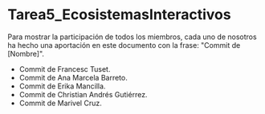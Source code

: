 # Tarea5_EcosistemasInteractivos

Para mostrar la participación de todos los miembros, cada uno de nosotros ha hecho una aportación en este documento con la frase: "Commit de [Nombre]".

- Commit de Francesc Tuset.
- Commit de Ana Marcela Barreto.
- Commit de Erika Mancilla.
- Commit de Christian Andrés Gutiérrez.
- Commit de Marivel Cruz.
